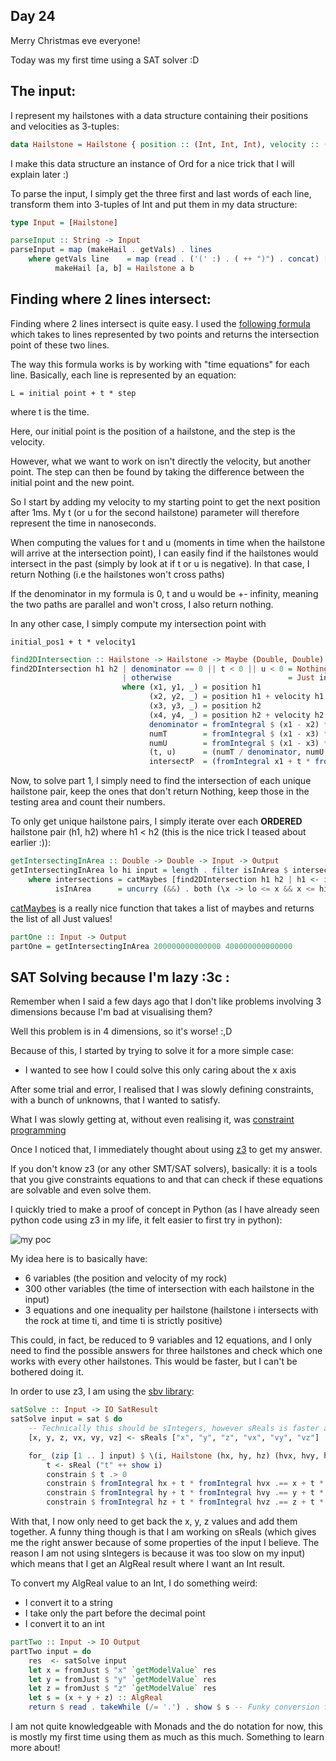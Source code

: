 ## Day 24

Merry Christmas eve everyone!

Today was my first time using a SAT solver :D

## The input:

I represent my hailstones with a data structure containing their positions and velocities as 3-tuples:
```hs
data Hailstone = Hailstone { position :: (Int, Int, Int), velocity :: (Int, Int, Int) } deriving (Show, Eq, Ord)
```

I make this data structure an instance of Ord for a nice trick that I will explain later :)

To parse the input, I simply get the three first and last words of each line, transform them into 3-tuples of Int and put them in my data structure:
```hs
type Input = [Hailstone]

parseInput :: String -> Input
parseInput = map (makeHail . getVals) . lines
    where getVals line    = map (read . ('(' :) . ( ++ ")") . concat) [ take 3 $ words line, drop 4 $ words line]
          makeHail [a, b] = Hailstone a b
```

## Finding where 2 lines intersect:

Finding where 2 lines intersect is quite easy. I used the [following formula](https://en.wikipedia.org/wiki/Line%E2%80%93line_intersection#Given_two_points_on_each_line_segment) which takes to lines represented by two points and returns the intersection point of these two lines.

The way this formula works is by working with "time equations" for each line. Basically, each line is represented by an equation:
```
L = initial point + t * step
```
where t is the time.

Here, our initial point is the position of a hailstone, and the step is the velocity.

However, what we want to work on isn't directly the velocity, but another point. The step can then be found by taking the difference between the initial point and the new point.

So I start by adding my velocity to my starting point to get the next position after 1ms. My t (or u for the second hailstone) parameter will therefore represent the time in nanoseconds.

When computing the values for t and u (moments in time when the hailstone will arrive at the intersection point), I can easily find if the hailstones would intersect in the past (simply by look at if t or u is negative). In that case, I return Nothing (i.e the hailstones won't cross paths)

If the denominator in my formula is 0, t and u would be +- infinity, meaning the two paths are parallel and won't cross, I also return nothing.

In any other case, I simply compute my intersection point with
```
initial_pos1 + t * velocity1
```

```hs
find2DIntersection :: Hailstone -> Hailstone -> Maybe (Double, Double)
find2DIntersection h1 h2 | denominator == 0 || t < 0 || u < 0 = Nothing
                         | otherwise                          = Just intersectP
                         where (x1, y1, _) = position h1
                               (x2, y2, _) = position h1 + velocity h1
                               (x3, y3, _) = position h2
                               (x4, y4, _) = position h2 + velocity h2
                               denominator = fromIntegral $ (x1 - x2) * (y3 - y4) - (y1 - y2) * (x3 - x4)
                               numT        = fromIntegral $ (x1 - x3) * (y3 - y4) - (y1 - y3) * (x3 - x4)
                               numU        = fromIntegral $ (x1 - x3) * (y1 - y2) - (y1 - y3) * (x1 - x2)
                               (t, u)      = (numT / denominator, numU / denominator)
                               intersectP  = (fromIntegral x1 + t * fromIntegral (x2 - x1), fromIntegral y1 + t * fromIntegral (y2 - y1))
```

Now, to solve part 1, I simply need to find the intersection of each unique hailstone pair, keep the ones that don't return Nothing, keep those in the testing area and count their numbers.

To only get unique hailstone pairs, I simply iterate over each **ORDERED** hailstone pair (h1, h2) where h1 < h2 (this is the nice trick I teased about earlier :)):

```hs
getIntersectingInArea :: Double -> Double -> Input -> Output
getIntersectingInArea lo hi input = length . filter isInArea $ intersections
    where intersections = catMaybes [find2DIntersection h1 h2 | h1 <- input, h2 <- input, h1 < h2]
          isInArea      = uncurry (&&) . both (\x -> lo <= x && x <= hi)
```

[catMaybes](https://hackage.haskell.org/package/base-4.19.0.0/docs/Data-Maybe.html#v:catMaybes) is a really nice function that takes a list of maybes and returns the list of all Just values!

```hs
partOne :: Input -> Output
partOne = getIntersectingInArea 200000000000000 400000000000000
```

## SAT Solving because I'm lazy :3c :

Remember when I said a few days ago that I don't like problems involving 3 dimensions because I'm bad at visualising them?

Well this problem is in 4 dimensions, so it's worse! :,D

Because of this, I started by trying to solve it for a more simple case:
 - I wanted to see how I could solve this only caring about the x axis

After some trial and error, I realised that I was slowly defining constraints, with a bunch of unknowns, that I wanted to satisfy.

What I was slowly getting at, without even realising it, was [constraint programming](https://en.wikipedia.org/wiki/Constraint_programming)

Once I noticed that, I immediately thought about using [z3](https://en.wikipedia.org/wiki/Z3_Theorem_Prover) to get my answer.

If you don't know z3 (or any other SMT/SAT solvers), basically: it is a tools that you give constraints equations to and that can check if these equations are solvable and even solve them.

I quickly tried to make a proof of concept in Python (as I have already seen python code using z3 in my life, it felt easier to first try in python):

![my poc](https://media.discordapp.net/attachments/905061047759667221/1188438461687021598/2023-12-24-120957_613x223_scrot.png?ex=659a8691&is=65881191&hm=78293c24ca9a880f03ffb6c53046c97511d52aef88eda6a41abe2112ee979fe8&=&format=webp&quality=lossless)

My idea here is to basically have:
 - 6 variables (the position and velocity of my rock)
 - 300 other variables (the time of intersection with each hailstone in the input)
 - 3 equations and one inequality per hailstone (hailstone i intersects with the rock at time ti, and time ti is strictly positive)

This could, in fact, be reduced to 9 variables and 12 equations, and I only need to find the possible answers for three hailstones and check which one works with every other hailstones. This would be faster, but I can't be bothered doing it.

In order to use z3, I am using the [sbv library](https://hackage.haskell.org/package/sbv-10.2/docs/Data-SBV.html):

```hs
satSolve :: Input -> IO SatResult
satSolve input = sat $ do
    -- Technically this should be sIntegers, however sReals is faster and the input is specific enough to yield integers
    [x, y, z, vx, vy, vz] <- sReals ["x", "y", "z", "vx", "vy", "vz"]

    for_ (zip [1 .. ] input) $ \(i, Hailstone (hx, hy, hz) (hvx, hvy, hvz)) -> do
        t <- sReal ("t" ++ show i)
        constrain $ t .> 0
        constrain $ fromIntegral hx + t * fromIntegral hvx .== x + t * vx 
        constrain $ fromIntegral hy + t * fromIntegral hvy .== y + t * vy 
        constrain $ fromIntegral hz + t * fromIntegral hvz .== z + t * vz 
```

With that, I now only need to get back the x, y, z values and add them together. A funny thing though is that I am working on sReals (which gives me the right answer because of some properties of the input I believe. The reason I am not using sIntegers is because it was too slow on my input) which means that I get an AlgReal result where I want an Int result.

To convert my AlgReal value to an Int, I do something weird:
 - I convert it to a string
 - I take only the part before the decimal point
 - I convert it to an int

```hs
partTwo :: Input -> IO Output
partTwo input = do
    res  <- satSolve input
    let x = fromJust $ "x" `getModelValue` res
    let y = fromJust $ "y" `getModelValue` res
    let z = fromJust $ "z" `getModelValue` res
    let s = (x + y + z) :: AlgReal
    return $ read . takeWhile (/= '.') . show $ s -- Funky conversion from AlgReal to Int :)
```

I am not quite knowledgeable with Monads and the do notation for now, this is mostly my first time using them as much as this much. Something to learn more about!
